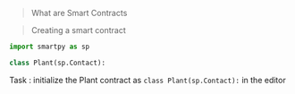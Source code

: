 > What are Smart Contracts

> Creating a smart contract

```python
import smartpy as sp

class Plant(sp.Contact):
```

Task : initialize the Plant contract as `class Plant(sp.Contact):` in the editor 